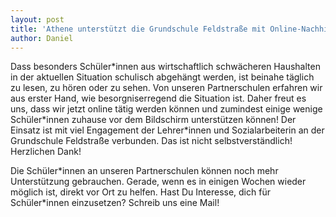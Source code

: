 ```yaml
---
layout: post
title: 'Athene unterstützt die Grundschule Feldstraße mit Online-Nachhilfe'
author: Daniel
---
```


Dass besonders Schüler\*innen aus wirtschaftlich schwächeren Haushalten in der aktuellen Situation schulisch abgehängt werden, ist beinahe täglich zu lesen, zu hören oder zu sehen. Von unseren Partnerschulen erfahren wir aus erster Hand, wie besorgniserregend die Situation ist. Daher freut es uns, dass wir jetzt online tätig werden können und zumindest einige wenige Schüler\*innen zuhause vor dem Bildschirm unterstützen können! Der Einsatz ist mit viel Engagement der Lehrer\*innen und Sozialarbeiterin an der Grundschule Feldstraße verbunden. Das ist nicht selbstverständlich! Herzlichen Dank! 

Die Schüler\*innen an unseren Partnerschulen können noch mehr Unterstützung gebrauchen. Gerade, wenn es in einigen Wochen wieder möglich ist, direkt vor Ort zu helfen. Hast Du Interesse, dich für Schüler\*innen einzusetzen? Schreib uns eine Mail!  
